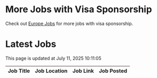 # More Jobs with Visa Sponsorship

Check out [Europe Jobs](https://github.com/sureshparimi/europejobs#latest-jobs) for more jobs with visa sponsorship.

# Latest Jobs

This page is updated at July 11, 2025 10:11:05

| Job Title | Job Location | Job Link | Job Posted |
| --- | --- | --- | --- |
